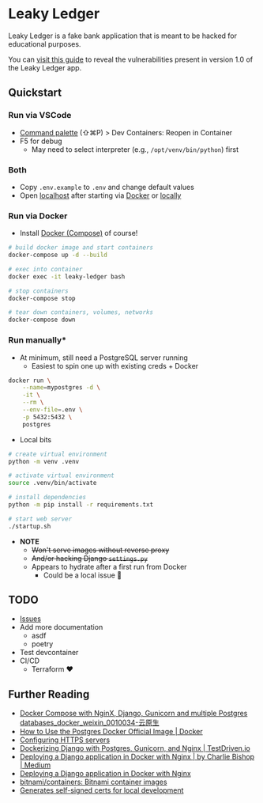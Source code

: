 # Leaky Ledger

Leaky Ledger is a fake bank application that is meant to be hacked for educational purposes.

You can [visit this guide](https://circumeo.io/blog/entry/hacking-the-leaky-ledger-bank/) to reveal the vulnerabilities present in version 1.0 of the Leaky Ledger app.

## Quickstart
### Run via VSCode
* [Command palette](https://code.visualstudio.com/docs/getstarted/userinterface#_command-palette) (⇧⌘P) > Dev Containers: Reopen in Container
* F5 for debug
    * May need to select interpreter (e.g., `/opt/venv/bin/python`) first

### Both
* Copy `.env.example` to `.env` and change default values
* Open [localhost](localhost:8000) after starting via [Docker](#run-via-docker) or [locally](#run-manually)

### Run via Docker
* Install [Docker (Compose)](https://docs.docker.com/compose/install/) of course!
```bash
# build docker image and start containers
docker-compose up -d --build

# exec into container
docker exec -it leaky-ledger bash

# stop containers
docker-compose stop

# tear down containers, volumes, networks
docker-compose down
```

### Run manually*
* At minimum, still need a PostgreSQL server running
  * Easiest to spin one up with existing creds + Docker
```bash
docker run \
    --name=mypostgres -d \
    -it \
    --rm \
    --env-file=.env \
    -p 5432:5432 \
    postgres
```
* Local bits
```bash
# create virtual environment
python -m venv .venv

# activate virtual environment
source .venv/bin/activate

# install dependencies
python -m pip install -r requirements.txt

# start web server
./startup.sh
```
* **NOTE**
  * ~~Won't serve images without reverse proxy~~
  * ~~And/or hacking Django `settings.py`~~
  * Appears to hydrate after a first run from Docker
    * Could be a local issue 🤔

## TODO
* [Issues](https://github.com/pythoninthegrass/leaky_ledger/issues)
* Add more documentation
  * asdf
  * poetry
* Test devcontainer
* CI/CD
  * Terraform ❤️

## Further Reading
* [Docker Compose with NginX, Django, Gunicorn and multiple Postgres databases_docker_weixin_0010034-云原生](https://devpress.csdn.net/cloudnative/62f2e850c6770329307f7363.html)
* [How to Use the Postgres Docker Official Image | Docker](https://www.docker.com/blog/how-to-use-the-postgres-docker-official-image/)
* [Configuring HTTPS servers](http://nginx.org/en/docs/http/configuring_https_servers.html)
* [Dockerizing Django with Postgres, Gunicorn, and Nginx | TestDriven.io](https://testdriven.io/blog/dockerizing-django-with-postgres-gunicorn-and-nginx/)
* [Deploying a Django application in Docker with Nginx | by Charlie Bishop | Medium](https://medium.com/@cloudcleric/deploying-a-django-application-in-docker-with-nginx-beeed45bebb8)
* [Deploying a Django application in Docker with Nginx](https://medium.com/@cloudcleric/deploying-a-django-application-in-docker-with-nginx-beeed45bebb8)
* [bitnami/containers: Bitnami container images](https://github.com/bitnami/containers)
* [Generates self-signed certs for local development](https://gist.github.com/pythoninthegrass/b127241b67678dd8bf3e297bea992de2)
